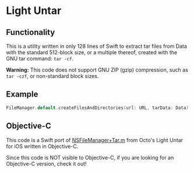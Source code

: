 # Light Untar
## Functionality
This is a utility written in only 128 lines of Swift to extract tar files from Data with the standard 512-block size, or a multiple thereof, created with the GNU tar command: `tar -cf`.

**Warning:** This code does not support GNU ZIP (gzip) compression, such as `tar -czf`, or non-standard block sizes.

## Example
```swift
FileManager.default.createFilesAndDirectories(url: URL, tarData: Data)
```

## Objective-C
This code is a Swift port of [NSFileManager+Tar.m](https://github.com/mhausherr/Light-Untar-for-iOS/blob/b76f908f0a3b2d96ed5909938ab45a329f58cdf2/Light-Untar/NSFileManager%2BTar.m) from Octo's Light Untar for iOS written in Objective-C.

Since this code is NOT visible to Objective-C, if you are looking for an Objective-C version, check it out!
